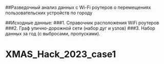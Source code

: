 ##Разведочный анализ данных с Wi-Fi роутеров о перемещениях пользовательских устройств по городу

##Исходные данные:
###1. Справочник расположения WiFi роутеров
###2. Граф улично-дорожной сети (набор дуг и узлов)
###3. Набор данных за год (с выбросами, пропусками).

# XMAS_Hack_2023_case1
